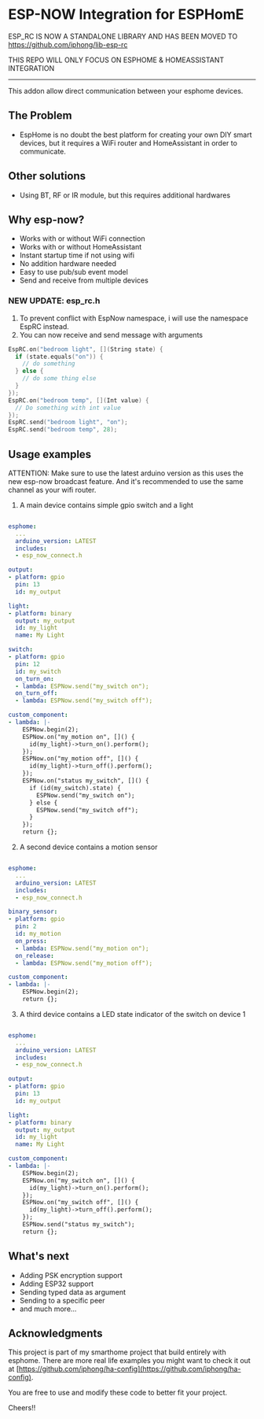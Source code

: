 # ESP-NOW Integration for ESPHomE

ESP_RC IS NOW A STANDALONE LIBRARY AND HAS BEEN MOVED TO https://github.com/iphong/lib-esp-rc

THIS REPO WILL ONLY FOCUS ON ESPHOME & HOMEASSISTANT INTEGRATION

----------------

This addon allow direct communication between your esphome devices.

## The Problem
* EspHome is no doubt the best platform for creating your own DIY smart devices, but it requires a WiFi router and HomeAssistant in order to communicate.

## Other solutions
* Using BT, RF or IR module, but this requires additional hardwares

## Why esp-now?
* Works with or without WiFi connection
* Works with or without HomeAssistant
* Instant startup time if not using wifi
* No addition hardware needed
* Easy to use pub/sub event model
* Send and receive from multiple devices

### NEW UPDATE: esp_rc.h

1. To prevent conflict with EspNow namespace, i will use the namespace EspRC instead.
2. You can now receive and send message with arguments

```c++
EspRC.on("bedroom light", [](String state) {
  if (state.equals("on")) {
    // do something
  } else {
    // do some thing else
  }
});
EspRC.on("bedroom temp", [](Int value) {
  // Do something with int value
});
EspRC.send("bedroom light", "on");
EspRC.send("bedroom temp", 28);

```


## Usage examples

ATTENTION: Make sure to use the latest arduino version as this uses the new esp-now broadcast feature. And it's recommended to use the same channel as your wifi router.

1. A main device contains simple gpio switch and a light

```yaml

esphome:
  ...
  arduino_version: LATEST
  includes:
  - esp_now_connect.h

output:
- platform: gpio
  pin: 13
  id: my_output

light:
- platform: binary
  output: my_output
  id: my_light
  name: My Light

switch:
- platform: gpio
  pin: 12
  id: my_switch
  on_turn_on:
  - lambda: ESPNow.send("my_switch on");
  on_turn_off:
  - lambda: ESPNow.send("my_switch off");

custom_component:
- lambda: |-
    ESPNow.begin(2);
    ESPNow.on("my_motion on", []() {
      id(my_light)->turn_on().perform();
    });
    ESPNow.on("my_motion off", []() {
      id(my_light)->turn_off().perform();
    });
    ESPNow.on("status my_switch", []() {
      if (id(my_switch).state) {
        ESPNow.send("my_switch on");
      } else {
        ESPNow.send("my_switch off");
      }
    });
    return {};

```

2. A second device contains a motion sensor

```yaml

esphome:
  ...
  arduino_version: LATEST
  includes:
  - esp_now_connect.h

binary_sensor:
- platform: gpio
  pin: 2
  id: my_motion
  on_press:
  - lambda: ESPNow.send("my_motion on");
  on_release:
  - lambda: ESPNow.send("my_motion off");

custom_component:
- lambda: |-
    ESPNow.begin(2);
    return {};

```

3. A third device contains a LED state indicator of the switch on device 1

```yaml

esphome:
  ...
  arduino_version: LATEST
  includes:
  - esp_now_connect.h

output:
- platform: gpio
  pin: 13
  id: my_output

light:
- platform: binary
  output: my_output
  id: my_light
  name: My Light

custom_component:
- lambda: |-
    ESPNow.begin(2);
    ESPNow.on("my_switch on", []() {
      id(my_light)->turn_on().perform();
    });
    ESPNow.on("my_switch off", []() {
      id(my_light)->turn_off().perform();
    });
    ESPNow.send("status my_switch");
    return {};

```

## What's next

* Adding PSK encryption support
* Adding ESP32 support
* Sending typed data as argument
* Sending to a specific peer
* and much more...

## Acknowledgments

This project is part of my smarthome project that build entirely with esphome. There are more real life examples you might want to check it out at [https://github.com/iphong/ha-config](https://github.com/iphong/ha-config).

You are free to use and modify these code to better fit your project.

Cheers!!
